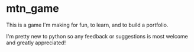 # mtn_game

This is a game I'm making for fun, to learn, and to build a portfolio. 

I'm pretty new to python so any feedback or suggestions is most welcome and greatly appreciated!